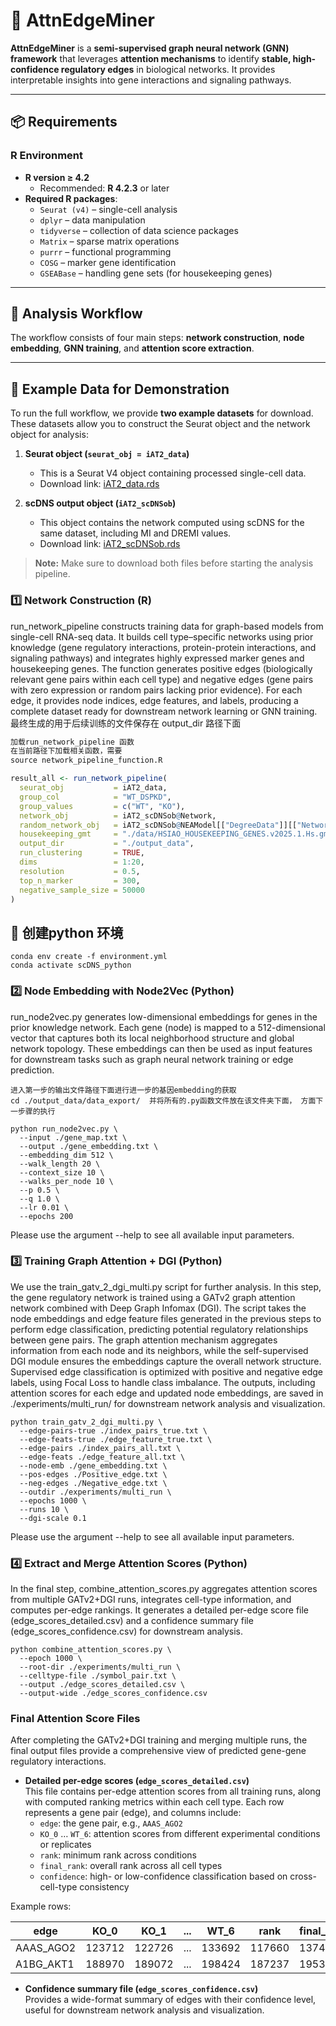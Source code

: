 # 🌟 AttnEdgeMiner

**AttnEdgeMiner** is a **semi-supervised graph neural network (GNN) framework** that leverages **attention mechanisms** to identify **stable, high-confidence regulatory edges** in biological networks. It provides interpretable insights into gene interactions and signaling pathways.  

---

## 📦 Requirements

### R Environment

- **R version ≥ 4.2**  
  - Recommended: **R 4.2.3** or later  
- **Required R packages**:  
  - `Seurat (v4)` – single-cell analysis  
  - `dplyr` – data manipulation  
  - `tidyverse` – collection of data science packages  
  - `Matrix` – sparse matrix operations  
  - `purrr` – functional programming  
  - `COSG` – marker gene identification  
  - `GSEABase` – handling gene sets (for housekeeping genes)

---

## 🔹 Analysis Workflow

The workflow consists of four main steps: **network construction**, **node embedding**, **GNN training**, and **attention score extraction**.

---

## 🔹 Example Data for Demonstration

To run the full workflow, we provide **two example datasets** for download. These datasets allow you to construct the Seurat object and the network object for analysis:

1. **Seurat object (`seurat_obj = iAT2_data`)**  
   - This is a Seurat V4 object containing processed single-cell data.  
   - Download link: [iAT2_data.rds](#)  

2. **scDNS output object (`iAT2_scDNSob`)**  
   - This object contains the network computed using scDNS for the same dataset, including MI and DREMI values.  
   - Download link: [iAT2_scDNSob.rds](#)  

> **Note:** Make sure to download both files before starting the analysis pipeline.

### 1️⃣ Network Construction (R)

run_network_pipeline constructs training data for graph-based models from single-cell RNA-seq data. It builds cell type–specific networks using prior knowledge (gene regulatory interactions, protein-protein interactions, and signaling pathways) and integrates highly expressed marker genes and housekeeping genes. The function generates positive edges (biologically relevant gene pairs within each cell type) and negative edges (gene pairs with zero expression or random pairs lacking prior evidence). For each edge, it provides node indices, edge features, and labels, producing a complete dataset ready for downstream network learning or GNN training. 最终生成的用于后续训练的文件保存在 output_dir 路径下面

```r
加载run_network_pipeline 函数
在当前路径下加载相关函数，需要
source network_pipeline_function.R

result_all <- run_network_pipeline(
  seurat_obj           = iAT2_data,
  group_col            = "WT_DSPKD",
  group_values         = c("WT", "KO"),
  network_obj          = iAT2_scDNSob@Network,
  random_network_obj   = iAT2_scDNSob@NEAModel[["DegreeData"]][["Network"]],
  housekeeping_gmt     = "./data/HSIAO_HOUSEKEEPING_GENES.v2025.1.Hs.gmt",
  output_dir           = "./output_data",
  run_clustering       = TRUE,
  dims                 = 1:20,
  resolution           = 0.5,
  top_n_marker         = 300,
  negative_sample_size = 50000
)
```

## 🔹 创建python 环境
```
conda env create -f environment.yml
conda activate scDNS_python
```


### 2️⃣ Node Embedding with Node2Vec (Python)

run_node2vec.py generates low-dimensional embeddings for genes in the prior knowledge network. Each gene (node) is mapped to a 512-dimensional vector that captures both its local neighborhood structure and global network topology. These embeddings can then be used as input features for downstream tasks such as graph neural network training or edge prediction.

```
进入第一步的输出文件路径下面进行进一步的基因embedding的获取
cd ./output_data/data_export/  并将所有的.py函数文件放在该文件夹下面， 方面下一步骤的执行

python run_node2vec.py \
  --input ./gene_map.txt \
  --output ./gene_embedding.txt \
  --embedding_dim 512 \
  --walk_length 20 \
  --context_size 10 \
  --walks_per_node 10 \
  --p 0.5 \
  --q 1.0 \
  --lr 0.01 \
  --epochs 200
```
Please use the argument --help to see all available input parameters.

### 3️⃣ Training Graph Attention + DGI (Python)

We use the train_gatv_2_dgi_multi.py script for further analysis. In this step, the gene regulatory network is trained using a GATv2 graph attention network combined with Deep Graph Infomax (DGI). The script takes the node embeddings and edge feature files generated in the previous steps to perform edge classification, predicting potential regulatory relationships between gene pairs. The graph attention mechanism aggregates information from each node and its neighbors, while the self-supervised DGI module ensures the embeddings capture the overall network structure. Supervised edge classification is optimized with positive and negative edge labels, using Focal Loss to handle class imbalance. The outputs, including attention scores for each edge and updated node embeddings, are saved in ./experiments/multi_run/ for downstream network analysis and visualization.

```
python train_gatv_2_dgi_multi.py \
  --edge-pairs-true ./index_pairs_true.txt \
  --edge-feats-true ./edge_feature_true.txt \
  --edge-pairs ./index_pairs_all.txt \
  --edge-feats ./edge_feature_all.txt \
  --node-emb ./gene_embedding.txt \
  --pos-edges ./Positive_edge.txt \
  --neg-edges ./Negative_edge.txt \
  --outdir ./experiments/multi_run \
  --epochs 1000 \
  --runs 10 \
  --dgi-scale 0.1
```
Please use the argument --help to see all available input parameters.
### 4️⃣ Extract and Merge Attention Scores (Python)

In the final step, combine_attention_scores.py aggregates attention scores from multiple GATv2+DGI runs, integrates cell-type information, and computes per-edge rankings. It generates a detailed per-edge score file (edge_scores_detailed.csv) and a confidence summary file (edge_scores_confidence.csv) for downstream analysis.

```
python combine_attention_scores.py \
  --epoch 1000 \
  --root-dir ./experiments/multi_run \
  --celltype-file ./symbol_pair.txt \
  --output ./edge_scores_detailed.csv \
  --output-wide ./edge_scores_confidence.csv
```

### Final Attention Score Files

After completing the GATv2+DGI training and merging multiple runs, the final output files provide a comprehensive view of predicted gene-gene regulatory interactions.

- **Detailed per-edge scores (`edge_scores_detailed.csv`)**  
  This file contains per-edge attention scores from all training runs, along with computed ranking metrics within each cell type. Each row represents a gene pair (edge), and columns include:
  - `edge`: the gene pair, e.g., `AAAS_AGO2`
  - `KO_0` … `WT_6`: attention scores from different experimental conditions or replicates
  - `rank`: minimum rank across conditions
  - `final_rank`: overall rank across all cell types
  - `confidence`: high- or low-confidence classification based on cross-cell-type consistency

Example rows:

| edge       | KO_0   | KO_1   | ... | WT_6   | rank   | final_rank | confidence      |
|------------|--------|--------|-----|--------|--------|------------|----------------|
| AAAS_AGO2  | 123712 | 122726 | ... | 133692 | 117660 | 137408     | High_confidence |
| A1BG_AKT1  | 188970 | 189072 | ... | 198424 | 187237 | 195399     | Low_confidence  |

- **Confidence summary file (`edge_scores_confidence.csv`)**  
  Provides a wide-format summary of edges with their confidence level, useful for downstream network analysis and visualization.




